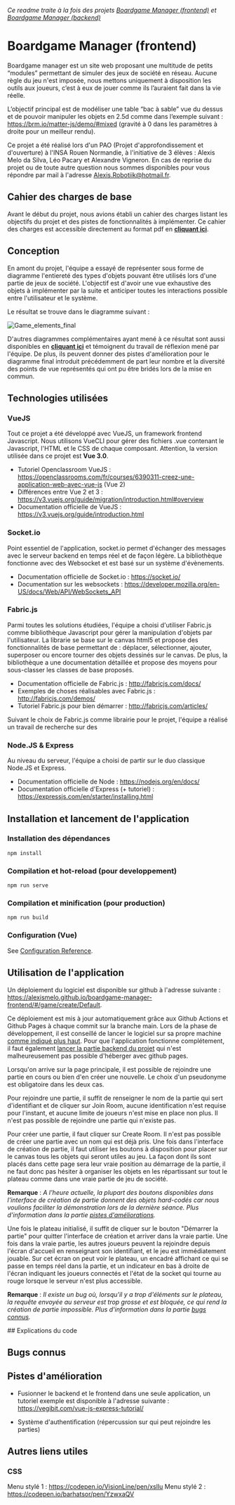 _Ce readme traite à la fois des projets [Boardgame Manager (frontend)](https://github.com/AlexisMelo/boardgame-manager-frontend) et [Boardgame Manager (backend)](https://github.com/AlexisMelo/boardgame-manager-backend)_

# Boardgame Manager (frontend)

Boardgame manager est un site web proposant une multitude de petits “modules” permettant de simuler des jeux de société en réseau. Aucune règle du jeu n'est imposée, nous mettons uniquement à disposition les outils aux joueurs, c’est à eux de jouer comme ils l’auraient fait dans la vie réelle. 

L’objectif principal est de modéliser une table “bac à sable” vue du dessus et de pouvoir manipuler les objets en 2.5d comme dans l’exemple suivant : https://brm.io/matter-js/demo/#mixed (gravité à 0 dans les paramètres à droite pour un meilleur rendu).

Ce projet a été réalisé lors d'un PAO (Projet d'approfondissement et d'ouverture) à l'INSA Rouen Normandie, à l'initiative de 3 élèves : Alexis Melo da Silva, Léo Pacary et Alexandre Vigneron. En cas de reprise du projet ou de toute autre question nous sommes disponibles pour vous répondre par mail à l'adresse Alexis.Robotiik@hotmail.fr.

## Cahier des charges de base

Avant le début du projet, nous avions établi un cahier des charges listant les objectifs du projet et des pistes de fonctionnalités à implémenter.
Ce cahier des charges est accessible directement au format pdf en [**cliquant ici**]().

## Conception

En amont du projet, l'équipe a essayé de représenter sous forme de diagramme l'entiereté des types d'objets pouvant être utilisés lors d'une partie de jeux de société. L'objectif est d'avoir une vue exhaustive des objets à implémenter par la suite et anticiper toutes les interactions possible entre l'utilisateur et le système. 

Le résultat se trouve dans le diagramme suivant : 

![Game_elements_final](https://user-images.githubusercontent.com/24303733/149376978-e6788d8a-aa83-401c-bc86-0502d5098096.png)

D'autres diagrammes complémentaires ayant mené à ce résultat sont aussi disponibles en [**cliquant ici**]() et témoignent du travail de réflexion mené par l'équipe. De plus, ils peuvent donner des pistes d'amélioration pour le diagramme final introduit précédemment de part leur nombre et la diversité des points de vue représentés qui ont pu être bridés lors de la mise en commun.

## Technologies utilisées

### VueJS

Tout ce projet a été développé avec VueJS, un framework frontend Javascript. Nous utilisons VueCLI pour gérer des fichiers .vue contenant le Javascript, l'HTML et le CSS de chaque composant. Attention, la version utilisée dans ce projet est **Vue 3.0**.

- Tutoriel Openclassroom VueJS : https://openclassrooms.com/fr/courses/6390311-creez-une-application-web-avec-vue-js (Vue 2)
- Différences entre Vue 2 et 3 : https://v3.vuejs.org/guide/migration/introduction.html#overview
- Documentation officielle de VueJS : https://v3.vuejs.org/guide/introduction.html

### Socket.io

Point essentiel de l'application, socket.io permet d'échanger des messages avec le serveur backend en temps réel et de façon légère. La bibliothèque fonctionne avec des Websocket et est basé sur un système d'évènements.

- Documentation officielle de Socket.io : https://socket.io/
- Documentation sur les websockets : https://developer.mozilla.org/en-US/docs/Web/API/WebSockets_API

### Fabric.js

Parmi toutes les solutions étudiées, l'équipe a choisi d'utiliser Fabric.js comme bibliothèque Javascript pour gérer la manipulation d'objets par l'utilisateur. La librarie se base sur le canvas html5 et propose des fonctionnalités de base permettant de : déplacer, sélectionner, ajouter, superposer ou encore tourner des objets dessinés sur le canvas. De plus, la bibliothèque a une documentation détaillée et propose des moyens pour sous-classer les classes de base proposés. 

- Documentation officielle de Fabric.js : http://fabricjs.com/docs/
- Exemples de choses réalisables avec Fabric.js : http://fabricjs.com/demos/
- Tutoriel Fabric.js pour bien démarrer : http://fabricjs.com/articles/

Suivant le choix de Fabric.js comme librairie pour le projet, l'équipe a réalisé un travail de recherche sur des 

### Node.JS & Express

Au niveau du serveur, l'équipe a choisi de partir sur le duo classique Node.JS et Express.

- Documentation officielle de Node : https://nodejs.org/en/docs/
- Documentation officielle d'Express (+ tutoriel) : https://expressjs.com/en/starter/installing.html

## Installation et lancement de l'application

### Installation des dépendances
```
npm install
```

### Compilation et hot-reload (pour developpement)
```
npm run serve
```

### Compilation et minification (pour production)
```
npm run build
```

### Configuration (Vue)
See [Configuration Reference](https://cli.vuejs.org/config/).

## Utilisation de l'application

Un déploiement du logiciel est disponible sur github à l'adresse suivante : https://alexismelo.github.io/boardgame-manager-frontend/#/game/create/Default.

Ce déploiement est mis à jour automatiquement grâce aux Github Actions et Github Pages à chaque commit sur la branche main. Lors de la phase de développement, il est conseillé de lancer le logiciel sur sa propre machine [comme indiqué plus haut](https://github.com/AlexisMelo/boardgame-manager-frontend#installation-et-lancement-de-lapplication). Pour que l'application fonctionne complétement, il faut également [lancer la partie backend du projet](https://github.com/AlexisMelo/boardgame-manager-backend) qui n'est malheureusement pas possible d'héberger avec github pages.  

Lorsqu'on arrive sur la page principale, il est possible de rejoindre une partie en cours ou bien d'en créer une nouvelle. Le choix d'un pseudonyme est obligatoire dans les deux cas.

Pour rejoindre une partie, il suffit de renseigner le nom de la partie qui sert d'identifiant et de cliquer sur Join Room, aucune identification n'est requise pour l'instant, et aucune limite de joueurs n'est mise en place non plus. Il n'est pas possible de rejoindre une partie qui n'existe pas.

Pour créer une partie, il faut cliquer sur Create Room. Il n'est pas possible de créer une partie avec un nom qui est déjà pris. Une fois dans l'interface de création de partie, il faut utiliser les boutons à disposition pour placer sur le canvas tous les objets qui seront utiles au jeu. La façon dont ils sont placés dans cette page sera leur vraie position au démarrage de la partie, il ne faut donc pas hésiter à organiser les objets en les répartissant sur tout le plateau comme dans une vraie partie de jeu de société. 

**Remarque** : _A l'heure actuelle, la plupart des boutons disponibles dans l'interface de création de partie donnent des objets hard-codés car nous voulions faciliter la démonstration lors de la dernière séance. Plus d'information dans la partie [pistes d'améliorations](https://github.com/AlexisMelo/boardgame-manager-frontend#pistes-dam%C3%A9lioration)._

Une fois le plateau initialisé, il suffit de cliquer sur le bouton "Démarrer la partie" pour quitter l'interface de création et arriver dans la vraie partie. Une fois dans la vraie partie, les autres joueurs peuvent la rejoindre depuis l'écran d'accueil en renseignant son identifiant, et le jeu est immédiatement jouable. Sur cet écran on peut voir le plateau, un encadré affichant ce qui se passe en temps réel dans la partie, et un indicateur en bas à droite de l'écran indiquant les joueurs connectés et l'état de la socket qui tourne au rouge lorsque le serveur n'est plus accessible.

**Remarque** : _Il existe un bug où, lorsqu'il y a trop d'éléments sur le plateau, la requête envoyée au serveur est trop grosse et est bloquée, ce qui rend la création de partie impossible. Plus d'information dans la partie [bugs connus](https://github.com/AlexisMelo/boardgame-manager-frontend#bugs-connus)._

## Explications du code

## Bugs connus

## Pistes d'amélioration

- Fusionner le backend et le frontend dans une seule application, un tutoriel exemple est disponible à l'adresse suivante : https://vegibit.com/vue-js-express-tutorial/

- Système d'authentification (répercussion sur qui peut rejoindre les parties)

## Autres liens utiles

### CSS

Menu stylé 1 : https://codepen.io/VisionLine/pen/xslIu
Menu stylé 2 : https://codepen.io/barhatsor/pen/YzwxaQV
